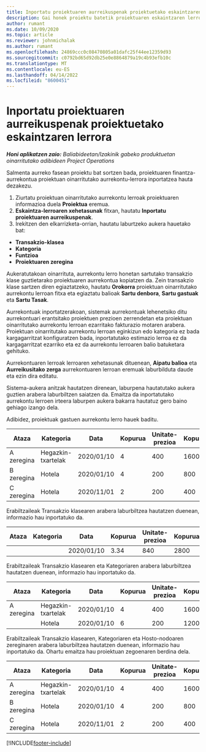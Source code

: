```yaml
---
title: Inportatu proiektuaren aurreikuspenak proiektuetako eskaintzaren lerrora
description: Gai honek proiektu batetik proiektuaren eskaintzaren lerro batera aurreikuspenak inportatzeari buruzko informazioa eskaintzen du.
author: rumant
ms.date: 10/09/2020
ms.topic: article
ms.reviewer: johnmichalak
ms.author: rumant
ms.openlocfilehash: 24869ccc0c08470805a01dafc25f44ee12359d93
ms.sourcegitcommit: c0792bd65d92db25e0e8864879a19c4b93efb10c
ms.translationtype: MT
ms.contentlocale: eu-ES
ms.lasthandoff: 04/14/2022
ms.locfileid: "8600451"
---
```

# <a name="import-estimates-for-a-project-to-a-project-quote-line"></a>Inportatu proiektuaren aurreikuspenak proiektuetako eskaintzaren lerrora

_**Honi aplikatzen zaio:** Baliabideetan/Izakinik gabeko produktuetan oinarritutako adibideen Project Operations_


Salmenta aurreko fasean proiektu bat sortzen bada, proiektuaren finantza-aurrekontua proiektuan oinarritutako aurrekontu-lerrora inportatzea hauta dezakezu.

1. Ziurtatu proiektuan oinarritutako aurrekontu lerroak proiektuaren informazioa duela **Proiektua** eremua.
2. **Eskaintza-lerroaren xehetasunak** fitxan, hautatu **Inportatu proiektuaren aurreikuspenak**.
3. Irekitzen den elkarrizketa-orrian, hautatu laburtzeko aukera hauetako bat:

  - **Transakzio-klasea**
  - **Kategoria**
  - **Funtzioa** 
  - **Proiektuaren zeregina**

Aukeratutakoan oinarrituta, aurrekontu lerro honetan sartutako transakzio klase guztietarako proiektuaren aurrekontua kopiatzen da. Zein transakzio klase sartzen diren egiaztatzeko, hautatu **Orokorra** proiektuan oinarritutako aurrekontu lerroan fitxa eta egiaztatu balioak **Sartu denbora**, **Sartu gastuak** eta **Sartu Tasak**.

Aurrekontuak inportatzerakoan, sistemak aurrekontuak lehenetsiko ditu aurrekontuari erantsitako proiektuen prezioen zerrendetan eta proiektuan oinarritutako aurrekontu lerroan ezarritako fakturazio motaren arabera. Proiektuan oinarritutako aurrekontu lerroan eginkizun edo kategoria ez bada kargagarritzat konfiguratzen bada, inportatutako estimazio lerroa ez da kargagarritzat ezarriko eta ez da aurrekontu lerroaren balio batuketara gehituko.

Aurrekontuaren lerroak lerroaren xehetasunak dituenean, **Aipatu balioa** eta **Aurreikusitako zerga** aurrekontuaren lerroan eremuak laburbilduta daude eta ezin dira editatu.

Sistema-aukera anitzak hautatzen direnean, laburpena hautatutako aukera guztien arabera laburbiltzen saiatzen da. Emaitza da inportatutako aurrekontu lerroen irteera laburpen aukera bakarra hautatuz gero baino gehiago izango dela.

Adibidez, proiektuak gastuen aurrekontu lerro hauek baditu.

| Ataza | Kategoria | Data | Kopurua | Unitate-prezioa | Kopurua |
| --- | --- | --- | --- | --- | --- |
| A zeregina | Hegazkin-txartelak | 2020/01/10 | 4 | 400 | 1600 |
| B zeregina | Hotela | 2020/01/10 | 4 | 200 | 800 |
| C zeregina | Hotela | 2020/11/01 | 2 | 200 | 400 |

Erabiltzaileak Transakzio klasearen arabera laburbiltzea hautatzen duenean, informazio hau inportatuko da.

| Ataza | Kategoria | Data | Kopurua | Unitate-prezioa | Kopurua |
| --- | --- | --- | --- | --- | --- |
| | | 2020/01/10 | 3.34 | 840 | 2800 |

Erabiltzaileak Transakzio klasearen eta Kategoriaren arabera laburbiltzea hautatzen duenean, informazio hau inportatuko da.

| Ataza | Kategoria | Data | Kopurua | Unitate-prezioa | Kopurua |
| --- | --- | --- | --- | --- | --- |
| A zeregina | Hegazkin-txartelak | 2020/01/10 | 4 | 400 | 1600 |
| | Hotela | 2020/01/10 | 6 | 200 | 1200 |

Erabiltzaileak Transakzio klasearen, Kategoriaren eta Hosto-nodoaren zereginaren arabera laburbiltzea hautatzen duenean, informazio hau inportatuko da. Ohartu emaitza hau proiektuan zegoenaren berdina dela.

| Ataza | Kategoria | Data | Kopurua | Unitate-prezioa | Kopurua |
| --- | --- | --- | --- | --- | --- |
| A zeregina | Hegazkin-txartelak | 2020/01/10 | 4 | 400 | 1600 |
| B zeregina | Hotela | 2020/01/10 | 4 | 200 | 800 |
| C zeregina | Hotela | 2020/11/01 | 2 | 200 | 400 |


[!INCLUDE[footer-include](../includes/footer-banner.md)]

